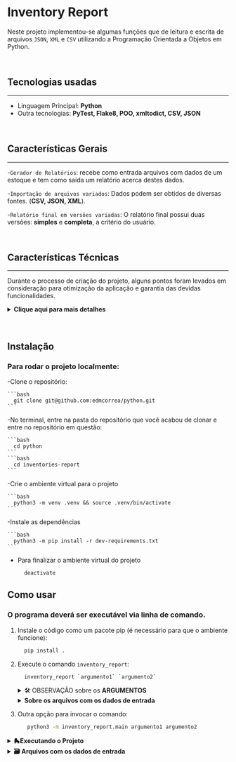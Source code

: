 # Inventory Report

  Neste projeto implementou-se algumas funções que de leitura e escrita de arquivos `JSON`, `XML` e `CSV` utilizando a Programação Orientada a Objetos em Python.

<br>

## Tecnologias usadas
---

- Linguagem Principal: **Python**
- Outra tecnologias: **PyTest, Flake8, POO, xmltodict, CSV, JSON**

<br>

## Características Gerais
---

-`Gerador de Relatórios`: recebe como entrada arquivos com dados de um estoque e tem como saída um relatório acerca destes dados.

-`Importação de arquivos variados`: Dados podem ser obtidos de diversas fontes. (**CSV, JSON, XML**).


-`Relatório final em versões variadas`: O relatório final possui duas versões: **simples** e **completa**, a critério do usuário.

<br>

## Características Técnicas
---

Durante o processo de criação do projeto, alguns pontos foram levados em consideração para otimização da aplicação e garantia das devidas funcionalidades.

<details>
  <summary><strong>Clique aqui para mais detalhes</strong></summary><br />

  -`Padrões de Projeto`: Foram aplicados os conceitos de **padrões de projeto e POO**.

  -`Implementação de Testes`: Durante o desenvolvimento do projeto, foram criados testes unitários para garantia das devidas funcionalidades da aplicação.

  -`Linter`: Utilizado através do Flake8, para garantia das boas práticas de código e legibilidade / manutenção.
  Exemplo de entrada em **CSV**

  <details>
    <summary><strong>🛠 Testes</strong></summary><br />

    Para executar os testes certifique-se de que você está com o ambiente virtual ativado

    <strong>Executar os testes</strong>

    ```bash
    $ python3 -m pytest
    ```

    Caso precise executar apenas um arquivo de testes basta executar o comando:

    ```bash
    python3 -m pytest tests/nomedoarquivo.py
    ```
  </details>
  
</details>
<br>
<br>


## Instalação
 ### Para rodar o projeto localmente:

  -Clone o repositório:

    ```bash
      git clone git@github.com:edmcorrea/python.git
    ```

  -No terminal, entre na pasta do repositório que você acabou de clonar e entre no repositório em questão:

    ```bash
      cd python
    ```
    ```bash
      cd inventories-report
    ```

  -Crie o ambiente virtual para o projeto

    ```bash
      python3 -m venv .venv && source .venv/bin/activate
    ```

  -Instale as dependências

    ```bash
      python3 -m pip install -r dev-requirements.txt
    ```

  - Para finalizar o ambiente virtual do projeto

    ```bash
      deactivate
    ```

    
## Como usar

  ### O programa deverá ser executável via linha de comando.

  1. Instale o código como um pacote pip (é necessário para que o ambiente funcione):

      ```bash
        pip install .
      ```

  2. Execute o comando `inventory_report`:

      ```bash
        inventory_report `argumento1` `argumento2`
      ```

      <details>
        <summary>🛠 OBSERVAÇÃO sobre os <strong>ARGUMENTOS</strong></summary><br />

        - **argumento1** deve receber o caminho de um arquivo a ser importado. O arquivo pode ser um `csv`, `json` ou `xml`.

        - **argumento2** pode receber duas strings: `simples` ou `completo`, cada uma gerando o respectivo relatório.
      </details>

      <details>
        <summary><strong>Sobre os arquivos com os dados de entrada</strong></summary><br />
        <details>
          <summary><strong>Exemplo de entrada em CSV</strong></summary><br />
          ```CSV
            id,nome_do_produto,nome_da_empresa,data_de_fabricacao,data_de_validade,numero_de_serie,instrucoes_de_armazenamento
            1,cadeira,Target Corporation,2021-02-18,2025-09-17,CR25,empilhadas
            2,mesa,"Galena Madeira, Inc.",2022-12-06,2026-12-25,FR29,desmontadas
            3,abajur,Keen Iluminação,2019-12-22,2025-11-07,CZ09,em caixas
          ```
        </details>

        <details>
          <summary><strong>Exemplo de entrada em JSON</strong></summary><br />
          ```json
          [
            {
              "id":1,
              "nome_do_produto":"Borracha",
              "nome_da_empresa":"Papelaria Solar",
              "data_de_fabricacao":"2021-07-04",
              "data_de_validade":"2029-02-09",
              "numero_de_serie":"FR48",
              "instrucoes_de_armazenamento":"Ao abrigo de luz solar"
            }
          ]
          ```
        </details>

        <details>
          <summary><strong>Exemplo de entrada em XML</strong></summary><br />
          ```xml
          <?xml version='1.0' encoding='UTF-8'?>
          <dataset>
            <record>
              <id>1</id>
              <nome_do_produto>Microfone</nome_do_produto>
              <nome_da_empresa>Tecno Uau LTDA</nome_da_empresa>
              <data_de_fabricacao>2021-10-27</data_de_fabricacao>
              <data_de_validade>2032-08-31</data_de_validade>
              <numero_de_serie>MT08</numero_de_serie>
              <instrucoes_de_armazenamento>Longe de fonte de calor</instrucoes_de_armazenamento>
            </record>
          </dataset>
          ```
        </details>
      </details>

  3. Outra opção para invocar o comando:

      ```bash
         python3 -m inventory_report.main argumento1 argumento2
      ```
     
<details>
  <summary><strong>🛼Executando o Projeto</strong></summary>
  Após implementar o requisito bônus, seu programa deverá ser executável <strong>via linha de comando</strong>.
  
  O comando a ser executado será `inventory_report`. Para que ele funcione em seu ambiente é preciso antes instalar o próprio código como um pacote pip:
  <code>pip install .</code>

  Agora você poderá chamar o comando `inventory_report` passando seus argumentos:
  
  <code>inventory_report `argumento1` `argumento2`</code>

  - **argumento1** deve receber o caminho de um arquivo a ser importado. O arquivo pode ser um `csv`, `json` ou `xml`.

  - **argumento2** pode receber duas strings: `simples` ou `completo`, cada uma gerando o respectivo relatório.
  
  Outra opção é invocar o comando assim:

  <code>python3 -m inventory_report.main argumento1 argumento2</code>

</details>

<details>
  <summary><strong>🗃️ Arquivos com os dados de entrada</strong></summary><br />
  Três formatos de importação estão disponíveis no diretório <code>data</code> dentro do diretório <code>inventory_report</code>. Confira o exemplo de formato eles:
  
  <strong>Arquivos CSV</strong>
  Os arquivos **CSV** são separados por vírgula, como no exemplo abaixo:

```CSV
id,nome_do_produto,nome_da_empresa,data_de_fabricacao,data_de_validade,numero_de_serie,instrucoes_de_armazenamento
1,cadeira,Target Corporation,2021-02-18,2025-09-17,CR25,empilhadas
2,mesa,"Galena Madeira, Inc.",2022-12-06,2026-12-25,FR29,desmontadas
3,abajur,Keen Iluminação,2019-12-22,2025-11-07,CZ09,em caixas
```

<strong>Arquivos JSON</strong>
Os arquivos JSON seguem o seguinte modelo:

```json
[
  {
    "id":1,
    "nome_do_produto":"Borracha",
    "nome_da_empresa":"Papelaria Solar",
    "data_de_fabricacao":"2021-07-04",
    "data_de_validade":"2029-02-09",
    "numero_de_serie":"FR48",
    "instrucoes_de_armazenamento":"Ao abrigo de luz solar"
  }
]
```

<strong>Arquivos XML</strong>
Os arquivos **XML** seguem o seguinte modelo:

```xml
<?xml version='1.0' encoding='UTF-8'?>
<dataset>
  <record>
    <id>1</id>
    <nome_do_produto>Microfone</nome_do_produto>
    <nome_da_empresa>Tecno Uau LTDA</nome_da_empresa>
    <data_de_fabricacao>2021-10-27</data_de_fabricacao>
    <data_de_validade>2032-08-31</data_de_validade>
    <numero_de_serie>MT08</numero_de_serie>
    <instrucoes_de_armazenamento>Longe de fonte de calor</instrucoes_de_armazenamento>
  </record>
</dataset>
```
</details>